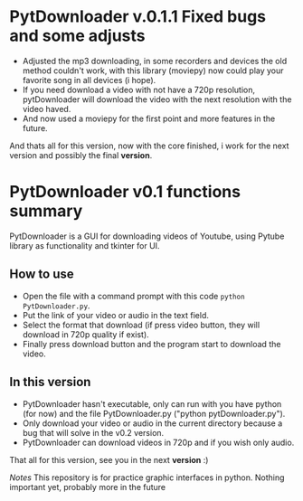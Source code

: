 # PytDownloader v.0.1.1 Fixed bugs and some adjusts
- Adjusted the mp3 downloading, in some recorders and devices the old method couldn't work, with this library (moviepy) now could play your favorite song in all devices (i hope). <br>
- If you need download a video with not have a 720p resolution, pytDownloader will download the video with the next resolution with the video haved.
- And now used a moviepy for the first point and more features in the future.

And thats all for this version, now with the core finished, i work for the next version and possibly the final **version**.

# PytDownloader v0.1 functions summary
PytDownloader is a GUI for downloading videos of Youtube, using Pytube library as functionality and
tkinter for UI.
<br>

## How to use
- Open the file with a command prompt with this code `python PytDownloader.py`.
- Put the link of your video or audio in the text field. <br>
- Select the format that download (if press video button, they will download in 720p quality if exist). <br>
- Finally press download button and the program start to download the video. <br>

## In this version
- PytDownloader hasn't executable, only can run with you have python (for now) and the file PytDownloader.py ("python pytDownloader.py"). <br>
- Only download your video or audio in the current directory because a bug that will solve in the v0.2 version. <br>
- PytDownloader can download videos in 720p and if you wish only audio. <br>

That all for this version, see you in the next **version** :)

*Notes*
This repository is for practice graphic interfaces in python.
Nothing important yet, probably more in the future
